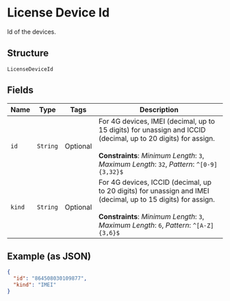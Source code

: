 
# License Device Id

Id of the devices.

## Structure

`LicenseDeviceId`

## Fields

| Name | Type | Tags | Description |
|  --- | --- | --- | --- |
| `id` | `String` | Optional | For 4G devices, IMEI (decimal, up to 15 digits) for unassign and ICCID (decimal, up to 20 digits) for assign.<br><br>**Constraints**: *Minimum Length*: `3`, *Maximum Length*: `32`, *Pattern*: `^[0-9]{3,32}$` |
| `kind` | `String` | Optional | For 4G devices, ICCID (decimal, up to 20 digits) for unassign and IMEI (decimal, up to 15 digits) for assign.<br><br>**Constraints**: *Minimum Length*: `3`, *Maximum Length*: `6`, *Pattern*: `^[A-Z]{3,6}$` |

## Example (as JSON)

```json
{
  "id": "864508030109877",
  "kind": "IMEI"
}
```

